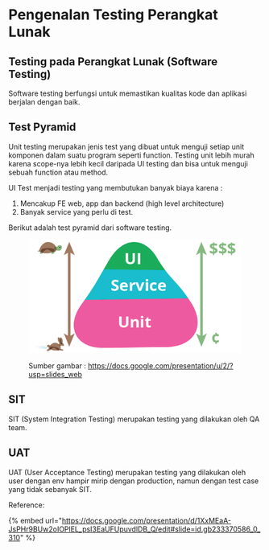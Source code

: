 # Pengenalan Testing Perangkat Lunak

## Testing pada Perangkat Lunak (Software Testing)

Software testing berfungsi untuk memastikan kualitas kode dan aplikasi berjalan dengan baik.

## Test Pyramid

Unit testing merupakan jenis test yang dibuat untuk menguji setiap unit komponen dalam suatu program seperti function. Testing unit lebih murah karena scope-nya lebih kecil daripada UI testing dan bisa untuk menguji sebuah function atau method.

UI Test menjadi testing yang membutukan banyak biaya karena :

1. Mencakup FE web, app dan backend (high level architecture)
2. Banyak service yang perlu di test.

Berikut adalah test pyramid dari software testing.

<figure><img src="../.gitbook/assets/test.png" alt=""><figcaption><p>Sumber gambar : <a href="https://docs.google.com/presentation/u/2/?usp=slides_web">https://docs.google.com/presentation/u/2/?usp=slides_web</a></p></figcaption></figure>



## SIT

SIT (System Integration Testing) merupakan testing yang dilakukan oleh QA team.&#x20;

## UAT

UAT (User Acceptance Testing) merupakan testing yang dilakukan oleh user dengan env hampir mirip dengan production, namun dengan test case yang tidak sebanyak SIT.

Reference:

{% embed url="https://docs.google.com/presentation/d/1XxMEaA-JsPHr9BUw2oIOPlEL_psI3EaUFUpuvdlDB_Q/edit#slide=id.gb233370586_0_310" %}
